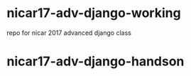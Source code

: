 # nicar17-adv-django-working
repo for nicar 2017 advanced django class
# nicar17-adv-django-handson
